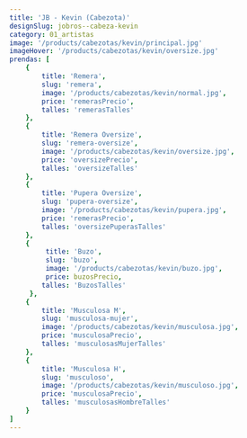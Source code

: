 ```yaml
---
title: 'JB - Kevin (Cabezota)'
designSlug: jobros--cabeza-kevin
category: 01_artistas
image: '/products/cabezotas/kevin/principal.jpg'
imageHover: '/products/cabezotas/kevin/oversize.jpg'
prendas: [
    {   
        title: 'Remera',
        slug: 'remera',          
        image: '/products/cabezotas/kevin/normal.jpg',
        price: 'remerasPrecio',
        talles: 'remerasTalles'
    },
    {
        title: 'Remera Oversize',
        slug: 'remera-oversize',
        image: '/products/cabezotas/kevin/oversize.jpg',
        price: 'oversizePrecio',
        talles: 'oversizeTalles'
    },
    {
        title: 'Pupera Oversize',
        slug: 'pupera-oversize',
        image: '/products/cabezotas/kevin/pupera.jpg',
        price: 'remerasPrecio',
        talles: 'oversizePuperasTalles'
    },
    {
         title: 'Buzo',
         slug: 'buzo',
         image: '/products/cabezotas/kevin/buzo.jpg',
         price: buzosPrecio,
        talles: 'BuzosTalles'
     },
    {
        title: 'Musculosa M',
        slug: 'musculosa-mujer',
        image: '/products/cabezotas/kevin/musculosa.jpg',
        price: 'musculosaPrecio',
        talles: 'musculosasMujerTalles'
    },
    {
        title: 'Musculosa H',
        slug: 'musculoso',
        image: '/products/cabezotas/kevin/musculoso.jpg',
        price: 'musculosaPrecio',
        talles: 'musculosasHombreTalles'
    }
]
---
```

